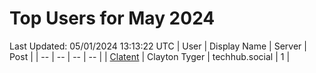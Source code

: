 # Top Users for May 2024
Last Updated: 05/01/2024 13:13:22 UTC
| User | Display Name | Server | Post |
| -- | -- | -- | -- |
| [Clatent](https://techhub.social/@Clatent) | Clayton Tyger | techhub.social | 1 |
